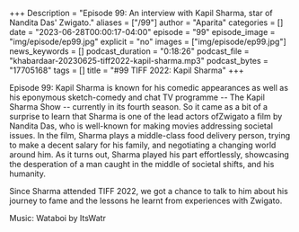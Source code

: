 +++
Description = "Episode 99: An interview with Kapil Sharma, star of Nandita Das' Zwigato."
aliases = ["/99"]
author = "Aparita"
categories = []
date = "2023-06-28T00:00:17-04:00"
episode = "99"
episode_image = "img/episode/ep99.jpg"
explicit = "no"
images = ["img/episode/ep99.jpg"]
news_keywords = []
podcast_duration = "0:18:26"
podcast_file = "khabardaar-20230625-tiff2022-kapil-sharma.mp3"
podcast_bytes = "17705168"
tags = []
title = "#99 TIFF 2022: Kapil Sharma"
+++

Episode 99: Kapil Sharma is known for his comedic appearances as well as his eponymous sketch-comedy and chat TV programme --  The Kapil Sharma Show -- currently in its fourth season. So it came as a bit of a surprise to learn that Sharma is one of the lead actors ofZwigato a film by Nandita Das, who is well-known for making movies addressing societal issues. In the film, Sharma plays a middle-class food delivery person, trying to make a decent salary for his family, and negotiating a changing world around him. As it turns out, Sharma played his part effortlessly, showcasing the desperation of a man caught in the middle of societal shifts, and his humanity.

Since Sharma attended TIFF 2022, we got a chance to talk to him about his journey to fame and the lessons he learnt from experiences with Zwigato.

Music: Wataboi by ItsWatr